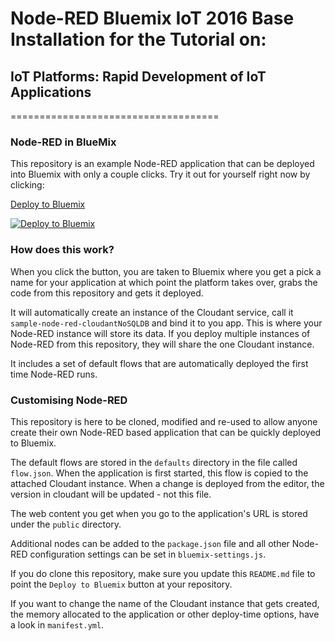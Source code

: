 # Node-RED Bluemix IoT 2016 Base Installation for the Tutorial on: #

## IoT Platforms: Rapid Development of IoT Applications ##
====================================

### Node-RED in BlueMix

This repository is an example Node-RED application that can be deployed into
Bluemix with only a couple clicks. Try it out for yourself right now by clicking:


[Deploy to Bluemix](https://bluemix.net/deploy?repository=https://bitbucket.org/bmcrprojectteam/node-red-bluemix-iot-2016.git)


[![Deploy to Bluemix](https://bluemix.net/deploy/button.png)](https://bluemix.net/deploy?repository=https://bitbucket.org/bmcrprojectteam/node-red-bluemix-iot-2016.git)

### How does this work?

When you click the button, you are taken to Bluemix where you get a pick a name
for your application at which point the platform takes over, grabs the code from
this repository and gets it deployed.

It will automatically create an instance of the Cloudant service, call it
`sample-node-red-cloudantNoSQLDB` and bind it to you app. This is where your
Node-RED instance will store its data. If you deploy multiple instances of
Node-RED from this repository, they will share the one Cloudant instance.

It includes a set of default flows that are automatically deployed the first time
Node-RED runs.

### Customising Node-RED

This repository is here to be cloned, modified and re-used to allow anyone create
their own Node-RED based application that can be quickly deployed to Bluemix.

The default flows are stored in the `defaults` directory in the file called `flow.json`.
When the application is first started, this flow is copied to the attached Cloudant
instance. When a change is deployed from the editor, the version in cloudant will
be updated - not this file.

The web content you get when you go to the application's URL is stored under the
`public` directory.

Additional nodes can be added to the `package.json` file and all other Node-RED
configuration settings can be set in `bluemix-settings.js`.

If you do clone this repository, make sure you update this `README.md` file to point
the `Deploy to Bluemix` button at your repository.

If you want to change the name of the Cloudant instance that gets created, the memory
allocated to the application or other deploy-time options, have a look in `manifest.yml`.